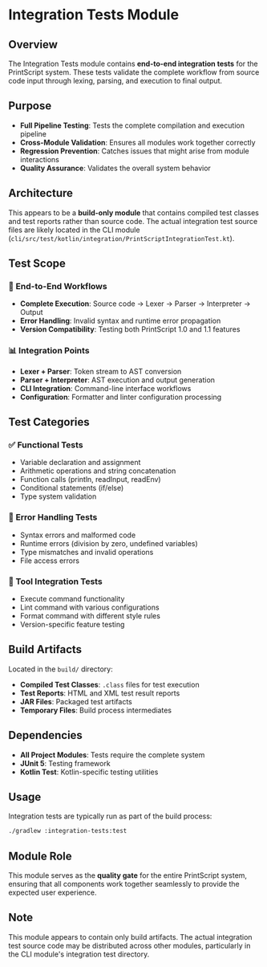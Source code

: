 # Integration Tests Module

## Overview
The Integration Tests module contains **end-to-end integration tests** for the PrintScript system. These tests validate the complete workflow from source code input through lexing, parsing, and execution to final output.

## Purpose
- **Full Pipeline Testing**: Tests the complete compilation and execution pipeline
- **Cross-Module Validation**: Ensures all modules work together correctly
- **Regression Prevention**: Catches issues that might arise from module interactions
- **Quality Assurance**: Validates the overall system behavior

## Architecture
This appears to be a **build-only module** that contains compiled test classes and test reports rather than source code. The actual integration test source files are likely located in the CLI module (`cli/src/test/kotlin/integration/PrintScriptIntegrationTest.kt`).

## Test Scope

### 🔄 End-to-End Workflows
- **Complete Execution**: Source code → Lexer → Parser → Interpreter → Output
- **Error Handling**: Invalid syntax and runtime error propagation
- **Version Compatibility**: Testing both PrintScript 1.0 and 1.1 features

### 📊 Integration Points
- **Lexer + Parser**: Token stream to AST conversion
- **Parser + Interpreter**: AST execution and output generation
- **CLI Integration**: Command-line interface workflows
- **Configuration**: Formatter and linter configuration processing

## Test Categories

### ✅ Functional Tests
- Variable declaration and assignment
- Arithmetic operations and string concatenation
- Function calls (println, readInput, readEnv)
- Conditional statements (if/else)
- Type system validation

### 🚨 Error Handling Tests
- Syntax errors and malformed code
- Runtime errors (division by zero, undefined variables)
- Type mismatches and invalid operations
- File access errors

### 🔧 Tool Integration Tests
- Execute command functionality
- Lint command with various configurations
- Format command with different style rules
- Version-specific feature testing

## Build Artifacts
Located in the `build/` directory:
- **Compiled Test Classes**: `.class` files for test execution
- **Test Reports**: HTML and XML test result reports
- **JAR Files**: Packaged test artifacts
- **Temporary Files**: Build process intermediates

## Dependencies
- **All Project Modules**: Tests require the complete system
- **JUnit 5**: Testing framework
- **Kotlin Test**: Kotlin-specific testing utilities

## Usage
Integration tests are typically run as part of the build process:
```bash
./gradlew :integration-tests:test
```

## Module Role
This module serves as the **quality gate** for the entire PrintScript system, ensuring that all components work together seamlessly to provide the expected user experience.

## Note
This module appears to contain only build artifacts. The actual integration test source code may be distributed across other modules, particularly in the CLI module's integration test directory.